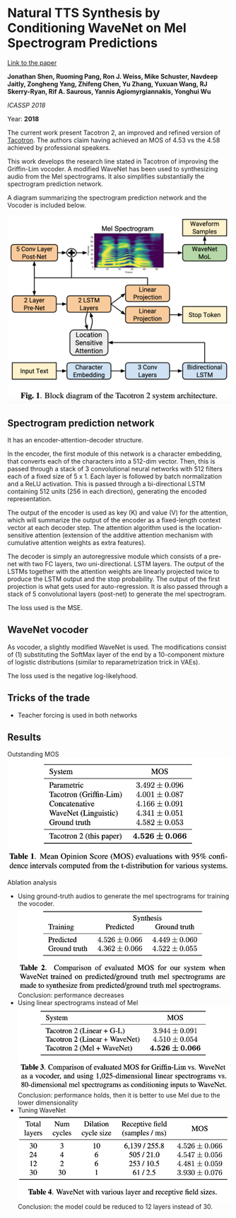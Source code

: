 # Natural TTS Synthesis by Conditioning WaveNet on Mel Spectrogram Predictions

[Link to the paper](https://arxiv.org/abs/1712.05884)

**Jonathan Shen, Ruoming Pang, Ron J. Weiss, Mike Schuster, Navdeep Jaitly, Zongheng Yang, Zhifeng Chen, Yu Zhang, Yuxuan Wang, RJ Skerry-Ryan, Rif A. Saurous, Yannis Agiomyrgiannakis, Yonghui Wu**

*ICASSP 2018*

Year: **2018**

The current work present Tacotron 2, an improved and refined version of [Tacotron](assets/../wang2017.md). The authors claim having achieved an MOS of 4.53 vs the 4.58 achieved by professional speakers.

This work develops the research line stated in Tacotron of improving the Griffin-Lim vocoder. A modified WaveNet has been used to synthesizing audio from the Mel spectrograms. It also simplifies substantially the spectrogram prediction network.

A diagram summarizing the spectrogram prediction network and the Vocoder is included below.

![](assets/../shen2018/architecture.png)

## Spectrogram prediction network
It has an encoder-attention-decoder structure.

In the encoder, the first module of this network is a character embedding, that converts each of the characters into a 512-dim vector. Then, this is passed through a stack of 3 convolutional neural networks with 512 filters each of a fixed size of 5 x 1. Each layer is followed by batch normalization and a ReLU activation. This is passed through a bi-directional LSTM containing 512 units (256 in each direction), generating the encoded representation.

The output of the encoder is used as key (K) and value (V) for the attention, which will summarize the output of the encoder as a fixed-length context vector at each decoder step. The attention algorithm used is the location-sensitive attention (extension of the additive attention mechanism with cumulative attention weights as extra features).

The decoder is simply an autoregressive module which consists of a pre-net with two FC layers, two uni-directional. LSTM layers. The output of the LSTMs together with the attention weights are linearly projected twice to produce the LSTM output and the stop probability. The output of the first projection is what gets used for auto-regression. It is also passed through a stack of 5 convolutional layers (post-net) to generate the mel spectrogram.

The loss used is the MSE.

## WaveNet vocoder
As vocoder, a slightly modified WaveNet is used. The modifications consist of (1) substituting the SoftMax layer of the end by a 10-component mixture of logistic distributions (similar to reparametrization trick in VAEs).

The loss used is the negative log-likelyhood.

## Tricks of the trade
- Teacher forcing is used in both networks

## Results

Outstanding MOS
![](shen2018/mos.png)

Ablation analysis
- Using ground-truth audios to generate the mel spectrograms for training the vocoder.
  ![](shen2018/ablation-ground-truth.png)
  Conclusion: performance decreases
- Using linear spectrograms instead of Mel
  ![](shen2018/ablation-mel.png)
  Conclusion: performance holds, then it is better to use Mel due to the lower dimensionality
- Tuning WaveNet
  ![](shem2018/../shen2018/ablation-wavenet-tunning.png)
  Conclusion: the model could be reduced to 12 layers instead of 30.